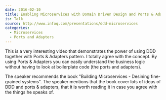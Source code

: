 ```yaml
---
date: 2016-02-10
title: Enabling Microservices with Domain Driven Design and Ports & Adapters
is: Talk
source: http://www.infoq.com/presentations/ddd-microservices
categories:
  - Microservices
  - Ports and Adapters
---
```


This is a very interesting video that demonstrates the power of using DDD
together with Ports & Adapters pattern. I totally agree with the concept.
By using Ports & Adapters you can easily understand the business logic without
having to look at boilerplate code (the ports and adapters).

The speaker recommends the book "Building Microservices - Desining fine-grained
systems". The speaker mentions that the book cover lots of ideas of DDD and
ports & adapters, that it is worth reading it in case you agree with the
things he speaks of.
